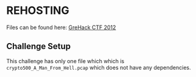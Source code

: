 # REHOSTING

Files can be found here: [GreHack CTF 2012](https://shell-storm.org/repo/CTF/GreHack-2012/cryptography/500-A_Man_From_Hell/)

## Challenge Setup
This challenge has only one file which which is `crypto500_A_Man_From_Hell.pcap` which does not have any dependencies.
